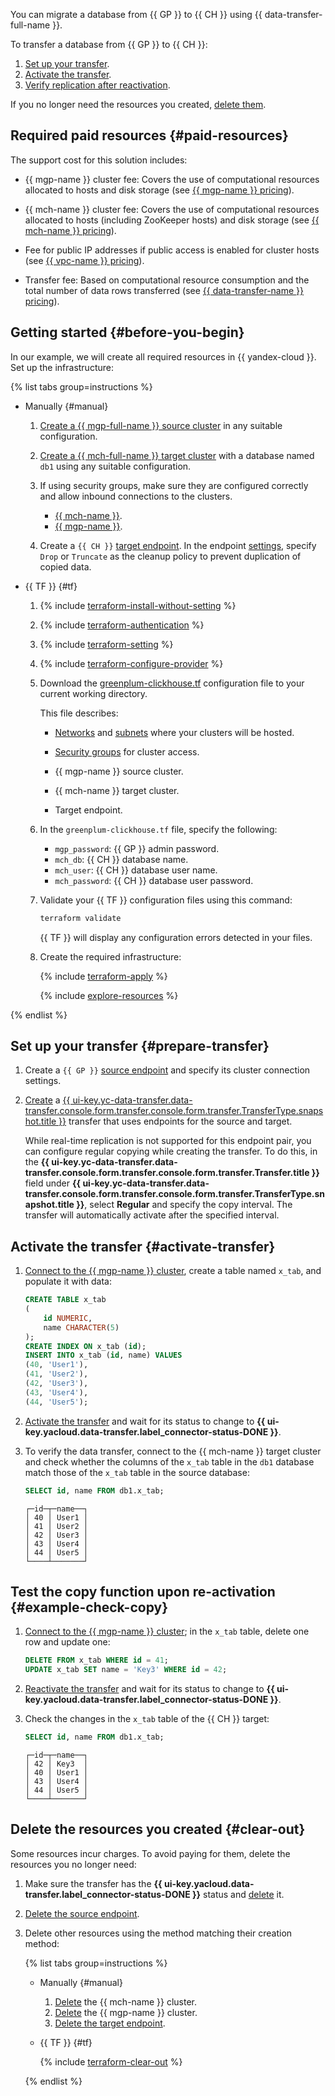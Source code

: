 You can migrate a database from {{ GP }} to {{ CH }} using {{ data-transfer-full-name }}.

To transfer a database from {{ GP }} to {{ CH }}:

1. [Set up your transfer](#prepare-transfer).
1. [Activate the transfer](#activate-transfer).
1. [Verify replication after reactivation](#example-check-copy).

If you no longer need the resources you created, [delete them](#clear-out).


## Required paid resources {#paid-resources}

The support cost for this solution includes:

* {{ mgp-name }} cluster fee: Covers the use of computational resources allocated to hosts and disk storage (see [{{ mgp-name }} pricing](../../managed-greenplum/pricing/index.md)).

* {{ mch-name }} cluster fee: Covers the use of computational resources allocated to hosts (including ZooKeeper hosts) and disk storage (see [{{ mch-name }} pricing](../../managed-clickhouse/pricing.md)).

* Fee for public IP addresses if public access is enabled for cluster hosts (see [{{ vpc-name }} pricing](../../vpc/pricing.md)).

* Transfer fee: Based on computational resource consumption and the total number of data rows transferred (see [{{ data-transfer-name }} pricing](../../data-transfer/pricing.md)).


## Getting started {#before-you-begin}

In our example, we will create all required resources in {{ yandex-cloud }}. Set up the infrastructure:

{% list tabs group=instructions %}

- Manually {#manual}

    1. [Create a {{ mgp-full-name }} source cluster](../../managed-greenplum/operations/cluster-create.md#create-cluster) in any suitable configuration.

    1. [Create a {{ mch-full-name }} target cluster](../../managed-clickhouse/operations/cluster-create.md#create-cluster) with a database named `db1` using any suitable configuration.

    
    1. If using security groups, make sure they are configured correctly and allow inbound connections to the clusters.

        * [{{ mch-name }}](../../managed-clickhouse/operations/connect/index.md#configuring-security-groups).
        * [{{ mgp-name }}](../../managed-greenplum/operations/connect.md#configuring-security-groups).


    1. Create a `{{ CH }}` [target endpoint](../../data-transfer/operations/endpoint/target/clickhouse.md). In the endpoint [settings](../../data-transfer/operations/endpoint/target/clickhouse.md#additional-settings), specify `Drop` or `Truncate` as the cleanup policy to prevent duplication of copied data.


- {{ TF }} {#tf}

    1. {% include [terraform-install-without-setting](../../_includes/mdb/terraform/install-without-setting.md) %}
    1. {% include [terraform-authentication](../../_includes/mdb/terraform/authentication.md) %}
    1. {% include [terraform-setting](../../_includes/mdb/terraform/setting.md) %}
    1. {% include [terraform-configure-provider](../../_includes/mdb/terraform/configure-provider.md) %}

    1. Download the [greenplum-clickhouse.tf](https://github.com/yandex-cloud-examples/yc-data-transfer-from-greenplum-to-clickhouse/blob/main/greenplum-clickhouse.tf) configuration file to your current working directory.

        This file describes:

        * [Networks](../../vpc/concepts/network.md#network) and [subnets](../../vpc/concepts/network.md#subnet) where your clusters will be hosted.

        
        * [Security groups](../../vpc/concepts/security-groups.md) for cluster access.


        * {{ mgp-name }} source cluster.
        * {{ mch-name }} target cluster.
        * Target endpoint.

    1. In the `greenplum-clickhouse.tf` file, specify the following:

        * `mgp_password`: {{ GP }} admin password.
        * `mch_db`: {{ CH }} database name.
        * `mch_user`: {{ CH }} database user name.
        * `mch_password`: {{ CH }} database user password.

    1. Validate your {{ TF }} configuration files using this command:

        ```bash
        terraform validate
        ```

        {{ TF }} will display any configuration errors detected in your files.

    1. Create the required infrastructure:

        {% include [terraform-apply](../../_includes/mdb/terraform/apply.md) %}

        {% include [explore-resources](../../_includes/mdb/terraform/explore-resources.md) %}

{% endlist %}

## Set up your transfer {#prepare-transfer}

1. Create a `{{ GP }}` [source endpoint](../../data-transfer/operations/endpoint/source/greenplum.md) and specify its cluster connection settings.

1. [Create](../../data-transfer/operations/transfer.md#create) a [{{ ui-key.yc-data-transfer.data-transfer.console.form.transfer.console.form.transfer.TransferType.snapshot.title }}](../../data-transfer/concepts/index.md#transfer-type) transfer that uses endpoints for the source and target.

    While real-time replication is not supported for this endpoint pair, you can configure regular copying while creating the transfer. To do this, in the **{{ ui-key.yc-data-transfer.data-transfer.console.form.transfer.console.form.transfer.Transfer.title }}** field under **{{ ui-key.yc-data-transfer.data-transfer.console.form.transfer.console.form.transfer.TransferType.snapshot.title }}**, select **Regular** and specify the copy interval. The transfer will automatically activate after the specified interval.

## Activate the transfer {#activate-transfer}

1. [Connect to the {{ mgp-name }} cluster](../../managed-greenplum/operations/connect.md), create a table named `x_tab`, and populate it with data:

    ```sql
    CREATE TABLE x_tab
    (
        id NUMERIC,
        name CHARACTER(5)
    );
    CREATE INDEX ON x_tab (id);
    INSERT INTO x_tab (id, name) VALUES
    (40, 'User1'),
    (41, 'User2'),
    (42, 'User3'),
    (43, 'User4'),
    (44, 'User5');
    ```

1. [Activate the transfer](../../data-transfer/operations/transfer.md#activate) and wait for its status to change to **{{ ui-key.yacloud.data-transfer.label_connector-status-DONE }}**.
1. To verify the data transfer, connect to the {{ mch-name }} target cluster and check whether the columns of the `x_tab` table in the `db1` database match those of the `x_tab` table in the source database:

   ```sql
   SELECT id, name FROM db1.x_tab;
   ```

   ```text
   ┌─id─┬─name──┐
   │ 40 │ User1 │
   │ 41 │ User2 │
   │ 42 │ User3 │
   │ 43 │ User4 │
   │ 44 │ User5 │
   └────┴───────┘
   ```

## Test the copy function upon re-activation {#example-check-copy}

1. [Connect to the {{ mgp-name }} cluster](../../managed-greenplum/operations/connect.md); in the `x_tab` table, delete one row and update one:

    ```sql
    DELETE FROM x_tab WHERE id = 41;
    UPDATE x_tab SET name = 'Key3' WHERE id = 42;
    ```

1. [Reactivate the transfer](../../data-transfer/operations/transfer.md#activate) and wait for its status to change to **{{ ui-key.yacloud.data-transfer.label_connector-status-DONE }}**.
1. Check the changes in the `x_tab` table of the {{ CH }} target:

    ```sql
    SELECT id, name FROM db1.x_tab;
    ```

    ```text
    ┌─id─┬─name──┐
    │ 42 │ Key3  │
    │ 40 │ User1 │
    │ 43 │ User4 │
    │ 44 │ User5 │
    └────┴───────┘
    ```

## Delete the resources you created {#clear-out}

Some resources incur charges. To avoid paying for them, delete the resources you no longer need:

1. Make sure the transfer has the **{{ ui-key.yacloud.data-transfer.label_connector-status-DONE }}** status and [delete](../../data-transfer/operations/transfer.md#delete) it.
1. [Delete the source endpoint](../../data-transfer/operations/endpoint/index.md#delete).
1. Delete other resources using the method matching their creation method:

    {% list tabs group=instructions %}

    - Manually {#manual}

        1. [Delete](../../managed-clickhouse/operations/cluster-delete.md) the {{ mch-name }} cluster.
        1. [Delete](../../managed-greenplum/operations/cluster-delete.md) the {{ mgp-name }} cluster.
        1. [Delete the target endpoint](../../data-transfer/operations/endpoint/index.md#delete).

    - {{ TF }} {#tf}

        {% include [terraform-clear-out](../../_includes/mdb/terraform/clear-out.md) %}

    {% endlist %}

